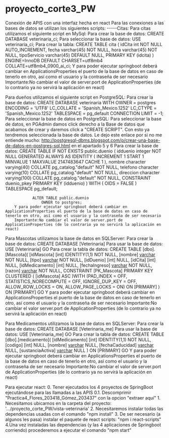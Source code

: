# proyecto_corte3_PW
Conexión de APIS con una interfaz hecha en react
Para las conexiones a las bases de datos se utilizan los siguientes scripts:
-----Citas:
Para citas utilizamos el siguiente script en MySql:
        Para crear la base de datos:
            CREATE DATABASE veterinaria_ci;
        Para seleccionar la base de datos:
            USE veterinaria_ci;
        Para crear la tabla:
            CREATE TABLE cita (
              idCita int NOT NULL AUTO_INCREMENT,
              fecha varchar(45) NOT NULL,
              hora varchar(45) NOT NULL,
              tipoServicio varchar(45) DEFAULT NULL,
              PRIMARY KEY (idcita)
            ) ENGINE=InnoDB DEFAULT CHARSET=utf8mb4 COLLATE=utf8mb4_0900_ai_ci;
        Y para poder ejecutar springboot deberá cambiar en ApplicationsProperties el puerto de la base de datos en caso de tenerlo en otro, así como el usuario y la contraseña de ser necesario
        Importante:No cambiar el valor de server.port de ApplicationProperties (de lo contrario ya no servirá la aplicación en react)



Para dueños utilizamos el siguiente script en PostgreSQL:
        Para crear la base de datos:
            CREATE DATABASE veterinaria
                    WITH 
                    OWNER = postgres
                    ENCODING = 'UTF8'
                    LC_COLLATE = 'Spanish_Mexico.1252'
                    LC_CTYPE = 'Spanish_Mexico.1252'
                    TABLESPACE = pg_default
                    CONNECTION LIMIT = -1;
        Para seleccionar la base de datos en PostgreSQL:
            Para seleccionar la base de datos, en PGAdmin damos click derecho a la Base de datos que acabamos de crear y daremos click a "CREATE SCRIPT". Con esto ya tendremos seleccionada la base de datos. Le dejo este enlace por si no me entiende mucho: http://postgresql-dbms.blogspot.com/p/crear-una-base-de-datos-en-postgres-sql.html en el apartado 5 y 6
        Para crear la base de datos:
            CREATE TABLE IF NOT EXISTS public.duenio
                (
                    idduenio integer NOT NULL GENERATED ALWAYS AS IDENTITY ( INCREMENT 1 START 1 MINVALUE 1 MAXVALUE 2147483647 CACHE 1 ),
                    nombre character varying(40) COLLATE pg_catalog."default" NOT NULL,
                    telefono character varying(10) COLLATE pg_catalog."default" NOT NULL,
                    direccion character varying(100) COLLATE pg_catalog."default" NOT NULL,
                    CONSTRAINT duenio_pkey PRIMARY KEY (idduenio)
                )
                WITH (
                    OIDS = FALSE
                )
                TABLESPACE pg_default;

                ALTER TABLE public.duenio
                    OWNER to postgres;
        Y para poder ejecutar springboot deberá cambiar en ApplicationsProperties el puerto de la base de datos en caso de tenerlo en otro, así como el usuario y la contraseña de ser necesario
        Importante:No cambiar el valor de server.port de ApplicationProperties (de lo contrario ya no servirá la aplicación en react)


Para Mascotas utilizamos la base de datos en SQLServer:
    Para crear la base de datos:
        CREATE DATABASE [Veterinaria]
    Para usar la base de datos:
        USE [Veterinaria]
        GO
    Para crear la tabla de datos:
            CREATE TABLE [dbo].[Mascota](
	            [idMascota] [int] IDENTITY(1,1) NOT NULL,
	            [nombre] [varchar](50) NOT NULL,
	            [tipo] [varchar](50) NOT NULL,
	            [idDuenio] [int] NULL,
	            [idCita] [int] NULL,
	            [idMedicamento] [int] NULL,
	            [fechaIngreso] [varchar](50) NOT NULL,
	            [razon] [varchar](50) NOT NULL,
            CONSTRAINT [PK_Mascota] PRIMARY KEY CLUSTERED 
            (
	            [idMascota] ASC
                )WITH (PAD_INDEX = OFF, STATISTICS_NORECOMPUTE = OFF, IGNORE_DUP_KEY = OFF, ALLOW_ROW_LOCKS = ON, ALLOW_PAGE_LOCKS = ON) ON [PRIMARY]
            ) ON [PRIMARY]
            GO
    Y para poder ejecutar springboot deberá cambiar en ApplicationsProperties el puerto de la base de datos en caso de tenerlo en otro, así como el usuario y la contraseña de ser necesario
        Importante:No cambiar el valor server.port de ApplicationProperties (de lo contrario ya no servirá la aplicación en react)


Para Medicamentos utilizamos la base de datos en SQLServer:
    Para crear la base de datos:
        CREATE DATABASE [Veterinaria_me]
    Para usar la base de datos:
        USE [Veterinaria_me]
        GO
    Para crear la tabla de datos:
        CREATE TABLE [dbo].[medicamento](
	        [idMedicamento] [int] IDENTITY(1,1) NOT NULL,
	        [codigo] [int] NULL,
	        [nombre] [varchar](50) NULL,
	        [fechaCaducidad] [varchar](50) NULL,
	        [sustanciaActiva] [varchar](50) NULL
        ) ON [PRIMARY]
        GO
    Y para poder ejecutar springboot deberá cambiar en ApplicationsProperties el puerto de la base de datos en caso de tenerlo en otro, así como el usuario y la contraseña de ser necesario
        Importante:No cambiar el valor de server.port de ApplicationProperties (de lo contrario ya no servirá la aplicación en react)

Para ejecutar react:
    0. Tener ejecutados los 4 proyectos de SpringBoot ejecutándose para las llamadas a las APIS
    0.1. Descomprimir "Practica4_Flores_203418_Gómez_203437" con la opcion  "extraer aquí"
    1. Necesitamos ubicarnos en la carpeta del proyecto: '.../proyecto_corte_PW/vista-veterinaria'
    2. Necesitaremos instalar todas las dependencias usadas con el comando "npm install"
    3. De ser necesario (a algunos les pasa) instalar el paquete de react scripts: "npm i react-scripts"
    4.Una vez instaladas las dependencias (y las 4 aplicaciones de Springboot corriendo) procederemos a ejecutar el comando "npm start"